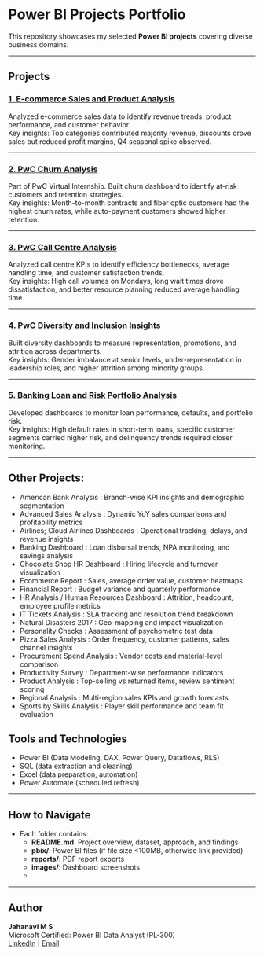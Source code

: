# Power BI Projects Portfolio

This repository showcases my selected **Power BI projects** covering diverse business domains.  

---

## Projects

### [1. E-commerce Sales and Product Analysis](./E-commerce%20Sales%20and%20Product%20Analysis]/README.md)

Analyzed e-commerce sales data to identify revenue trends, product performance, and customer behavior.  
Key insights: Top categories contributed majority revenue, discounts drove sales but reduced profit margins, Q4 seasonal spike observed.  

---

### [2. PwC Churn Analysis](./PwC_Churn_Analysis/README.md)
Part of PwC Virtual Internship. Built churn dashboard to identify at-risk customers and retention strategies.  
Key insights: Month-to-month contracts and fiber optic customers had the highest churn rates, while auto-payment customers showed higher retention.  

---

### [3. PwC Call Centre Analysis](./PwC_Call_Centre%20_Analysis/README.md)
Analyzed call centre KPIs to identify efficiency bottlenecks, average handling time, and customer satisfaction trends.  
Key insights: High call volumes on Mondays, long wait times drove dissatisfaction, and better resource planning reduced average handling time.  

---

### [4. PwC Diversity and Inclusion Insights](./PwC_Diversity_Inclusion_Insights/README.md)
Built diversity dashboards to measure representation, promotions, and attrition across departments.  
Key insights: Gender imbalance at senior levels, under-representation in leadership roles, and higher attrition among minority groups.  

---

### [5. Banking Loan and Risk Portfolio Analysis](./banking-loan-portfolio/README.md)
Developed dashboards to monitor loan performance, defaults, and portfolio risk.  
Key insights: High default rates in short-term loans, specific customer segments carried higher risk, and delinquency trends required closer monitoring.  

---
## Other Projects:

- American Bank Analysis : Branch-wise KPI insights and demographic segmentation
- Advanced Sales Analysis : Dynamic YoY sales comparisons and profitability metrics
- Airlines; Cloud Airlines Dashboards : Operational tracking, delays, and revenue insights
- Banking Dashboard : Loan disbursal trends, NPA monitoring, and savings analysis
- Chocolate Shop HR Dashboard : Hiring lifecycle and turnover visualization
- Ecommerce Report : Sales, average order value, customer heatmaps
- Financial Report : Budget variance and quarterly performance
- HR Analysis / Human Resources Dashboard : Attrition, headcount, employee profile metrics
- IT Tickets Analysis : SLA tracking and resolution trend breakdown
- Natural Disasters 2017 : Geo-mapping and impact visualization
- Personality Checks : Assessment of psychometric test data
- Pizza Sales Analysis : Order frequency, customer patterns, sales channel insights
- Procurement Spend Analysis : Vendor costs and material-level comparison
- Productivity Survey : Department-wise performance indicators
- Product Analysis : Top-selling vs returned items, review sentiment scoring
- Regional Analysis : Multi-region sales KPIs and growth forecasts
- Sports by Skills Analysis : Player skill performance and team fit evaluation

## Tools and Technologies
- Power BI (Data Modeling, DAX, Power Query, Dataflows, RLS)  
- SQL (data extraction and cleaning)  
- Excel (data preparation, automation)  
- Power Automate (scheduled refresh)  

---

## How to Navigate
- Each folder contains:  
  - **README.md**: Project overview, dataset, approach, and findings  
  - **pbix/**: Power BI files (if file size <100MB, otherwise link provided)  
  - **reports/**: PDF report exports  
  - **images/**: Dashboard screenshots  
  - 

---

## Author
**Jahanavi M S**  
Microsoft Certified: Power BI Data Analyst (PL-300)  
[LinkedIn](https://www.linkedin.com/in/jahanavims) | [Email](mailto:jahanavms@gmail.com)
